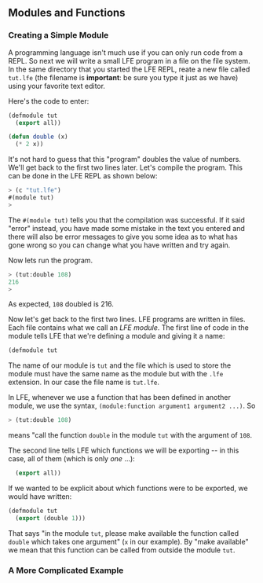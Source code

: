 ## Modules and Functions

### Creating a Simple Module

A programming language isn't much use if you can only run code from a REPL. So next we will write a small LFE program in a file on the file system. In the same directory that you started the LFE REPL, reate a new file called ``tut.lfe`` (the filename is **important**: be sure you type it just as we have) using your favorite text editor.

Here's the code to enter:

```lisp
(defmodule tut
  (export all))

(defun double (x)
  (* 2 x))
```

It's not hard to guess that this "program" doubles the value of numbers. We'll get back to the first two lines later. Let's compile the program. This can be done in the LFE REPL as shown below:

```lisp
> (c "tut.lfe")
#(module tut)
>
```

The ``#(module tut)`` tells you that the compilation was successful. If it said "error" instead, you have made some mistake in the text you entered and there will also be error messages to give you some idea as to what has gone wrong so you can change what you have written and try again.

Now lets run the program.

```lisp
> (tut:double 108)
216
>
```

As expected, ``108`` doubled is 216.

Now let's get back to the first two lines. LFE programs are written in files. Each file contains what we call an *LFE module*. The first line of code in the module tells LFE that we're defining a module and giving it a name:

```lisp
(defmodule tut
```
The name of our module is ``tut`` and the file which is used to store the module must have the same name as the module but with the ``.lfe`` extension. In our case the file name is ``tut.lfe``.

In LFE, whenever we use a function that has been defined in another module, we use the syntax, ``(module:function argument1 argument2 ...)``. So

```lisp
> (tut:double 108)
```

means "call the function ``double`` in the module ``tut`` with the argument of ``108``.

The second line tells LFE which functions we will be exporting -- in this case, all of them (which is only *one* ...):

```lisp
  (export all))
```

If we wanted to be explicit about which functions were to be exported, we would have written:

```lisp
(defmodule tut
  (export (double 1)))
```

That says "in the module ``tut``, please make available the function called ``double`` which takes one argument" (``x`` in our example). By "make available" we mean that this function can be called from outside the module ``tut``.

### A More Complicated Example

